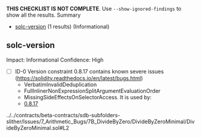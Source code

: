 **THIS CHECKLIST IS NOT COMPLETE**. Use `--show-ignored-findings` to show all the results.
Summary
 - [solc-version](#solc-version) (1 results) (Informational)
## solc-version
Impact: Informational
Confidence: High
 - [ ] ID-0
Version constraint 0.8.17 contains known severe issues (https://solidity.readthedocs.io/en/latest/bugs.html)
	- VerbatimInvalidDeduplication
	- FullInlinerNonExpressionSplitArgumentEvaluationOrder
	- MissingSideEffectsOnSelectorAccess.
It is used by:
	- [0.8.17](../../contracts/beta-contracts/sdb-subfolders-slither/Issues/7_Arithmetic_Bugs/7B_DivideByZero/DivideByZeroMinimal/DivideByZeroMinimal.sol#L2)

../../contracts/beta-contracts/sdb-subfolders-slither/Issues/7_Arithmetic_Bugs/7B_DivideByZero/DivideByZeroMinimal/DivideByZeroMinimal.sol#L2


